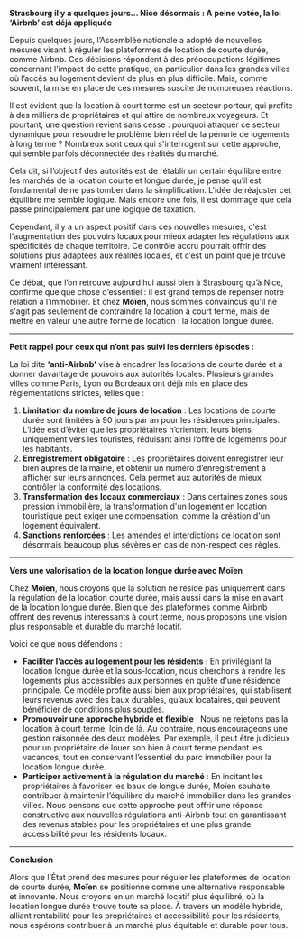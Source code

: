 **Strasbourg il y a quelques jours... Nice désormais : A peine votée, la loi ‘Airbnb’ est déjà appliquée**

Depuis quelques jours, l’Assemblée nationale a adopté de nouvelles mesures visant à réguler les plateformes de location de courte durée, comme Airbnb. Ces décisions répondent à des préoccupations légitimes concernant l'impact de cette pratique, en particulier dans les grandes villes où l’accès au logement devient de plus en plus difficile. Mais, comme souvent, la mise en place de ces mesures suscite de nombreuses réactions.

Il est évident que la location à court terme est un secteur porteur, qui profite à des milliers de propriétaires et qui attire de nombreux voyageurs. Et pourtant, une question revient sans cesse : pourquoi attaquer ce secteur dynamique pour résoudre le problème bien réel de la pénurie de logements à long terme ? Nombreux sont ceux qui s'interrogent sur cette approche, qui semble parfois déconnectée des réalités du marché.

Cela dit, si l’objectif des autorités est de rétablir un certain équilibre entre les marchés de la location courte et longue durée, je pense qu’il est fondamental de ne pas tomber dans la simplification. L'idée de réajuster cet équilibre me semble logique. Mais encore une fois, il est dommage que cela passe principalement par une logique de taxation.

Cependant, il y a un aspect positif dans ces nouvelles mesures, c'est l'augmentation des pouvoirs locaux pour mieux adapter les régulations aux spécificités de chaque territoire. Ce contrôle accru pourrait offrir des solutions plus adaptées aux réalités locales, et c’est un point que je trouve vraiment intéressant.

Ce débat, que l’on retrouve aujourd’hui aussi bien à Strasbourg qu’à Nice, confirme quelque chose d’essentiel : il est grand temps de repenser notre relation à l’immobilier. Et chez **Moïen**, nous sommes convaincus qu'il ne s'agit pas seulement de contraindre la location à court terme, mais de mettre en valeur une autre forme de location : la location longue durée.

---

**Petit rappel pour ceux qui n’ont pas suivi les derniers épisodes :**

La loi dite **‘anti-Airbnb’** vise à encadrer les locations de courte durée et à donner davantage de pouvoirs aux autorités locales. Plusieurs grandes villes comme Paris, Lyon ou Bordeaux ont déjà mis en place des réglementations strictes, telles que :

1. **Limitation du nombre de jours de location** : Les locations de courte durée sont limitées à 90 jours par an pour les résidences principales. L’idée est d’éviter que les propriétaires n’orientent leurs biens uniquement vers les touristes, réduisant ainsi l’offre de logements pour les habitants.
2. **Enregistrement obligatoire** : Les propriétaires doivent enregistrer leur bien auprès de la mairie, et obtenir un numéro d’enregistrement à afficher sur leurs annonces. Cela permet aux autorités de mieux contrôler la conformité des locations.
3. **Transformation des locaux commerciaux** : Dans certaines zones sous pression immobilière, la transformation d'un logement en location touristique peut exiger une compensation, comme la création d'un logement équivalent.
4. **Sanctions renforcées** : Les amendes et interdictions de location sont désormais beaucoup plus sévères en cas de non-respect des règles.

---

**Vers une valorisation de la location longue durée avec Moïen**

Chez **Moïen**, nous croyons que la solution ne réside pas uniquement dans la régulation de la location courte durée, mais aussi dans la mise en avant de la location longue durée. Bien que des plateformes comme Airbnb offrent des revenus intéressants à court terme, nous proposons une vision plus responsable et durable du marché locatif.

Voici ce que nous défendons :

- **Faciliter l’accès au logement pour les résidents** : En privilégiant la location longue durée et la sous-location, nous cherchons à rendre les logements plus accessibles aux personnes en quête d'une résidence principale. Ce modèle profite aussi bien aux propriétaires, qui stabilisent leurs revenus avec des baux durables, qu’aux locataires, qui peuvent bénéficier de conditions plus souples.
- **Promouvoir une approche hybride et flexible** : Nous ne rejetons pas la location à court terme, loin de là. Au contraire, nous encourageons une gestion raisonnée des deux modèles. Par exemple, il peut être judicieux pour un propriétaire de louer son bien à court terme pendant les vacances, tout en conservant l’essentiel du parc immobilier pour la location longue durée.
- **Participer activement à la régulation du marché** : En incitant les propriétaires à favoriser les baux de longue durée, Moïen souhaite contribuer à maintenir l’équilibre du marché immobilier dans les grandes villes. Nous pensons que cette approche peut offrir une réponse constructive aux nouvelles régulations anti-Airbnb tout en garantissant des revenus stables pour les propriétaires et une plus grande accessibilité pour les résidents locaux.

---

**Conclusion**

Alors que l’État prend des mesures pour réguler les plateformes de location de courte durée, **Moïen** se positionne comme une alternative responsable et innovante. Nous croyons en un marché locatif plus équilibré, où la location longue durée trouve toute sa place. À travers un modèle hybride, alliant rentabilité pour les propriétaires et accessibilité pour les résidents, nous espérons contribuer à un marché plus équitable et durable pour tous.